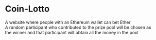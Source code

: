 # Coin-Lotto
A website where people with an Ethereum wallet can bet Ether <br />
A random participant who contributed to the prize pool will be chosen as the
winner and that participant will obtain all the money in the pool <br />
